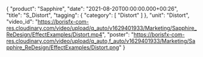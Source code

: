 {
   "product": "Sapphire",
   "date": "2021-08-20T00:00:00.000+00:26",  
   "title": "S_Distort",
   "tagging": {
   "category": [
      "Distort"
    ]
   },
   "unit": "Distort",
   "video_id": "https://borisfx-com-res.cloudinary.com/video/upload/q_auto/v1629401933/Marketing/Sapphire_ReDesign/EffectExamples/Distort.mp4",
   "poster": "https://borisfx-com-res.cloudinary.com/video/upload/q_auto,f_auto/v1629401933/Marketing/Sapphire_ReDesign/EffectExamples/Distort.png"
}